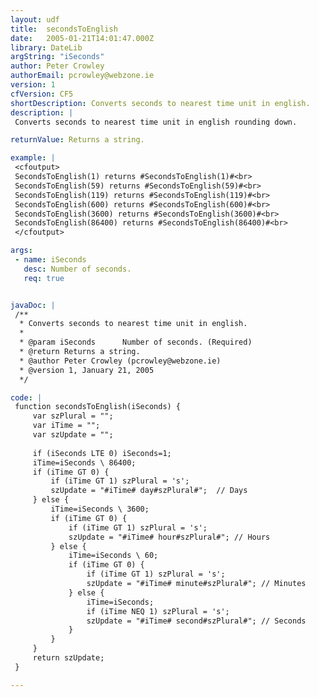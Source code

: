 ```yaml
---
layout: udf
title:  secondsToEnglish
date:   2005-01-21T14:01:47.000Z
library: DateLib
argString: "iSeconds"
author: Peter Crowley
authorEmail: pcrowley@webzone.ie
version: 1
cfVersion: CF5
shortDescription: Converts seconds to nearest time unit in english.
description: |
 Converts seconds to nearest time unit in english rounding down.

returnValue: Returns a string.

example: |
 <cfoutput>
 SecondsToEnglish(1) returns #SecondsToEnglish(1)#<br>
 SecondsToEnglish(59) returns #SecondsToEnglish(59)#<br>
 SecondsToEnglish(119) returns #SecondsToEnglish(119)#<br>
 SecondsToEnglish(600) returns #SecondsToEnglish(600)#<br>
 SecondsToEnglish(3600) returns #SecondsToEnglish(3600)#<br>
 SecondsToEnglish(86400) returns #SecondsToEnglish(86400)#<br>
 </cfoutput>

args:
 - name: iSeconds
   desc: Number of seconds.
   req: true


javaDoc: |
 /**
  * Converts seconds to nearest time unit in english.
  * 
  * @param iSeconds      Number of seconds. (Required)
  * @return Returns a string. 
  * @author Peter Crowley (pcrowley@webzone.ie) 
  * @version 1, January 21, 2005 
  */

code: |
 function secondsToEnglish(iSeconds) {
     var szPlural = "";
     var iTime = "";
     var szUpdate = "";
     
     if (iSeconds LTE 0) iSeconds=1;
     iTime=iSeconds \ 86400;
     if (iTime GT 0) {
         if (iTime GT 1) szPlural = 's';
         szUpdate = "#iTime# day#szPlural#";  // Days
     } else {
         iTime=iSeconds \ 3600;
         if (iTime GT 0) {
             if (iTime GT 1) szPlural = 's';
             szUpdate = "#iTime# hour#szPlural#"; // Hours
         } else {
             iTime=iSeconds \ 60;
             if (iTime GT 0) {
                 if (iTime GT 1) szPlural = 's';
                 szUpdate = "#iTime# minute#szPlural#"; // Minutes
             } else {
                 iTime=iSeconds;
                 if (iTime NEQ 1) szPlural = 's';
                 szUpdate = "#iTime# second#szPlural#"; // Seconds
             }
         }
     }
     return szUpdate;
 }

---
```


